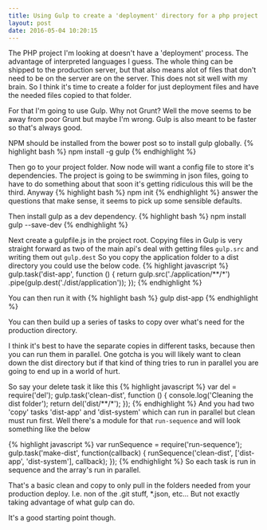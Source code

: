 ```yaml
---
title: Using Gulp to create a 'deployment' directory for a php project
layout: post
date: 2016-05-04 10:20:15
---
```

The PHP project I'm looking at doesn't have a 'deployment' process.  The advantage of interpreted languages I guess. The whole thing can be shipped to the production server, but that also means alot of files that don't need to be on the server are on the server.  This does not sit well with my brain. So I think it's time to create a folder for just deployment files and have the needed files copied to that folder.

For that I'm going to use Gulp. Why not Grunt? Well the move seems to be away from poor Grunt but maybe I'm wrong. Gulp is also meant to be faster so that's always good.

NPM should be installed from the bower post so to install gulp globally.
{% highlight bash %}
npm install -g gulp
{% endhighlight %}

Then go to your project folder. Now node will want a config file to store it's dependencies. The project is going to be swimming in json files, going to have to do something about that soon it's getting ridiculous this will be the third. Anyway
{% highlight bash %}
npm init
{% endhighlight %}
answer the questions that make sense, it seems to pick up some sensible defaults.

Then install gulp as a dev dependency.
{% highlight bash %}
npm install gulp --save-dev
{% endhighlight %}

Next create a gulpfile.js in the project root.  Copying files in Gulp is very straight forward as two of the main api's deal with getting files `gulp.src` and writing them out `gulp.dest`
So you copy the application folder to a dist directory you could use the below code. 
{% highlight javascript %}
gulp.task('dist-app', function () {
     return gulp.src('./application/**/*')
         .pipe(gulp.dest('./dist/application'));
});
{% endhighlight %}

You can then run it with
{% highlight bash %}
gulp dist-app
{% endhighlight %}

You can then build up a series of tasks to copy over what's need for the production directory.

I think it's best to have the separate copies in different tasks, because then you can run them in parallel.
One gotcha is you will likely want to clean down the dist directory but if that kind of thing tries to run in parallel you are going to end up in a world of hurt.

So say your delete task it like this
{% highlight javascript %}
var del = require('del');
gulp.task('clean-dist', function () {
    console.log('Cleaning the dist folder');
    return del('dist/**/*');
});
{% endhighlight %}
And you had two 'copy' tasks 'dist-app' and 'dist-system' which can run in parallel but clean must run first.
Well there's a module for that `run-sequence` and will look something like the below

{% highlight javascript %}
var runSequence = require('run-sequence');
gulp.task('make-dist', function(callback) {
    runSequence('clean-dist',
        ['dist-app', 'dist-system'],
        callback);
});
{% endhighlight %}
So each task is run in sequence and the array's run in parallel.

That's a basic clean and copy to only pull in the folders needed from your production deploy.
I.e. non of the .git stuff, *.json, etc...
But not exactly taking advantage of what gulp can do.

It's a good starting point though.